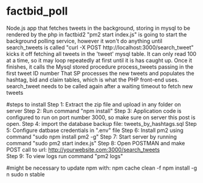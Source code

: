 # factbid_poll
Node.js app that fetches tweets in the background, storing in mysql to be rendered by the php in factbid2
"pm2 start index.js" is going to start the background polling service, however it won't do anything until search_tweets is called
"curl -X POST http://localhost:3000/search_tweet" kicks it off fetching all tweets in the 'tweet' mysql table.
It can only read 100 at a time, so it may loop repeatedly at first until it is has caught up.
Once it finishes, it calls the Mysql stored procedure process_tweets passing in the first tweet ID number
That SP processes the new tweets and populates the hashtag, bid and claim tables, which is what the PHP front-end uses.
search_tweet needs to be called again after a waiting timeout to fetch new tweets


#steps to install
Step 1: Extract the zip file and upload in any folder on server
Step 2: Run command "npm install"
Step 3: Application code is configured to run on port number 3000, so make sure on server this post is open.
Step 4: import the database backup file: tweets_by_hashtags.sql
Step 5: Configure datbase credentials in ".env" file
Step 6: Install pm2 using command "sudo npm install pm2 -g"
Step 7: Start server by running command "sudo pm2 start index.js"
Step 8: Open POSTMAN and make POST call to url: http://yourwebsite.com:3000/search_tweets  
Step 9: To view logs run command "pm2 logs"

#might be necessary to update npm with:
npm cache clean -f
npm install -g n
sudo n stable